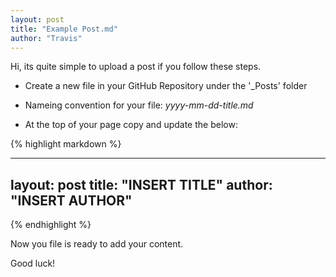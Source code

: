 ```yaml
---
layout: post
title: "Example Post.md"
author: "Travis"
---
```


Hi, its quite simple to upload a post if you follow these steps.

* Create a new file in your GitHub Repository under the '_Posts' folder

* Nameing convention for your file: _yyyy-mm-dd-title.md_

* At the top of your page copy and update the below:

{% highlight markdown %}

---
layout: post
title: "INSERT TITLE"
author: "INSERT AUTHOR"
---

{% endhighlight %}

Now you file is ready to add your content.

Good luck!
